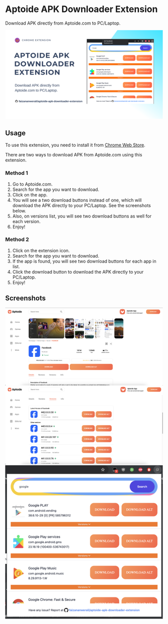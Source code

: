 # Aptoide APK Downloader Extension

Download APK directly from Aptoide.com to PC/Laptop.

![Screenshot 1](design/screenshots/screenshot1.png)

## Usage

To use this extension, you need to install it from [Chrome Web Store](https://chrome.google.com/webstore/detail/aptoide-apk-downloader/ldgfbffjgjgjgjgjgjgjgjgjgjgjgjg).

There are two ways to download APK from Aptoide.com using this extension.

### Method 1

1. Go to Aptoide.com.
2. Search for the app you want to download.
3. Click on the app.
4. You will see a two download buttons instead of one, which will download the APK directly to your PC/Laptop. See the screenshots below.
5. Also, on versions list, you will see two download buttons as well for each version.
6. Enjoy!

### Method 2

1. Click on the extension icon.
2. Search for the app you want to download.
3. If the app is found, you will see two download buttons for each app in list.
4. Click the download button to download the APK directly to your PC/Laptop.
5. Enjoy!

## Screenshots
![Screenshot 2](design/screenshots/screenshot2.png)
![Screenshot 3](design/screenshots/screenshot3.png)
![Screenshot 4](design/screenshots/screenshot4.png)
